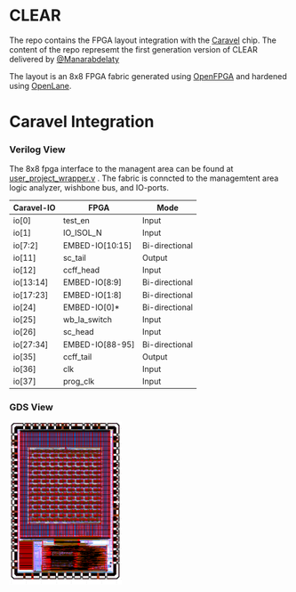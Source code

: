 # CLEAR

The repo contains the FPGA layout integration with the [Caravel](https://github.com/efabless/caravel.git) chip. The content of the repo represemt the first generation version of CLEAR delivered by [@Manarabdelaty](https://github.com/Manarabdelaty/Caravel-OpenFPGA-EF)

The layout is an 8x8 FPGA fabric generated using [OpenFPGA](https://github.com/lnis-uofu/OpenFPGA) and hardened using [OpenLane](https://github.com/efabless/openlane).  

# Caravel Integration

### Verilog View

The 8x8 fpga interface to the managent area can be found at [user_project_wrapper.v](verilog/rtl/user_project_wrapper.v) . The fabric is conncted to the managemtent area logic analyzer, wishbone bus, and IO-ports. 

| Caravel-IO    | FPGA           |  Mode
| ------------- | -------------- | -------------
| io[0]     | test_en         | Input
| io[1]     | IO_ISOL_N       | Input
| io[7:2]   | EMBED-IO[10:15] | Bi-directional
| io[11]    | sc_tail         | Output
| io[12]    | ccff_head       | Input  
| io[13:14] | EMBED-IO[8:9]   | Bi-directional
| io[17:23] | EMBED-IO[1:8]   | Bi-directional
| io[24]    | EMBED-IO[0]*    | Bi-directional
| io[25]    | wb_la_switch    | Input
| io[26]    | sc_head         | Input
| io[27:34] | EMBED-IO[88-95] | Bi-directional 
| io[35]    | ccff_tail       | Output
| io[36]    | clk             | Input
| io[37]    | prog_clk        | Input
        
### GDS View

<p align=”center”>
<img src="doc/images/Caravel-FPGA.png" width="40%" height="40%">
</p>


